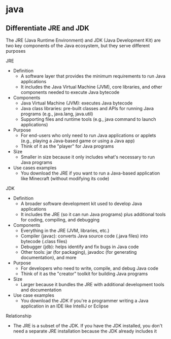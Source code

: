 # java

## Differentiate JRE and JDK

The JRE (Java Runtime Environment) and JDK (Java Development Kit) are two key components of the Java ecosystem, but they serve different purposes

JRE

- Definition
  - A software layer that provides the minimum requirements to run Java applications
  - It includes the Java Virtual Machine (JVM), core libraries, and other components needed to execute Java bytecode
- Components
  - Java Virtual Machine (JVM): executes Java bytecode
  - Java class libraries: pre-built classes and APIs for running Java programs (e.g., java.lang, java.util)
  - Supporting files and runtime tools (e.g., java command to launch applications)
- Purpose
  - For end-users who only need to run Java applications or applets (e.g., playing a Java-based game or using a Java app)
  - Think of it as the "player" for Java programs
- Size
  - Smaller in size because it only includes what's necessary to run Java programs
- Use cases examples
  - You download the JRE if you want to run a Java-based application like Minecraft (without modifying its code)

JDK

- Definition
  - A broader software development kit used to develop Java applications
  - It includes the JRE (so it can run Java programs) plus additional tools for coding, compiling, and debugging
- Components
  - Everything in the JRE (JVM, libraries, etc.)
  - Compiler (javac): converts Java source code (.java files) into bytecode (.class files)
  - Debugger (jdb): helps identify and fix bugs in Java code
  - Other tools: jar (for packaging), javadoc (for generating documentation), and more
- Purpose
  - For developers who need to write, compile, and debug Java code
  - Think of it as the "creator" toolkit for building Java programs
- Size
  - Larger because it bundles the JRE with additional development tools and documentation
- Use case examples
  - You download the JDK if you're a programmer writing a Java application in an IDE like IntelliJ or Eclipse

Relationship

- The JRE is a subset of the JDK. If you have the JDK installed, you don't need a separate JRE installation because the JDK already includes it
